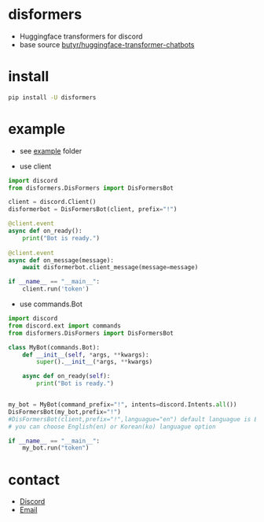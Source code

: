 # disformers
 - Huggingface transformers for discord
 - base source [butyr/huggingface-transformer-chatbots](https://github.com/butyr/huggingface-transformer-chatbots)

# install
```cmd
pip install -U disformers
```

# example
- see [example](examples) folder


- use client
```python
import discord
from disformers.DisFormers import DisFormersBot

client = discord.Client()
disformerbot = DisFormersBot(client, prefix="!")

@client.event
async def on_ready():
    print("Bot is ready.")
    
@client.event
async def on_message(message):
    await disformerbot.client_message(message=message)

if __name__ == "__main__":
    client.run('token')
```

- use commands.Bot
```python
import discord
from discord.ext import commands
from disformers.DisFormers import DisFormersBot

class MyBot(commands.Bot):
    def __init__(self, *args, **kwargs):
        super().__init__(*args, **kwargs)

    async def on_ready(self):
        print("Bot is ready.")


my_bot = MyBot(command_prefix="!", intents=discord.Intents.all())
DisFormersBot(my_bot,prefix="!")
#DisFormersBot(client,prefix="!",languague="en") default languague is English
# you can choose English(en) or Korean(ko) languague option

if __name__ == "__main__":
    my_bot.run("token")
```

# contact
- [Discord](https://discord.gg/Jk6VRvsnqa)
- [Email](mailto:support@spacedev.space)
